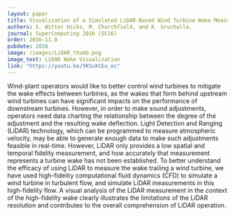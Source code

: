 ```yaml
---
layout: paper
title: Visualization of a Simulated LiDAR-Based Wind Turbine Wake Measurement Campaign
authors: S. Witter Hicks, M. Churchfield, and K. Gruchalla. 
journal: SuperComputing 2016 (SC16)
order: 2016-11.0
pubdate: 2016
image: /images/LiDAR_thumb.png
image_text: LiDAR Wake Visualization
link: "https://youtu.be/YKSuXCEu_ec"
---
```

Wind-plant operators would like to better control wind turbines to mitigate the wake effects between turbines, as the wakes that form behind upstream wind turbines can have significant impacts on the performance of downstream turbines. However, in order to make sound adjustments, operators need data charting the relationship between the degree of the adjustment and the resulting wake deflection. Light Detection and Ranging (LiDAR) technology, which can be programmed to measure atmospheric velocity, may be able to generate enough data to make such adjustments feasible in real-time. However, LiDAR only provides a low spatial and temporal fidelity measurement, and how accurately that measurement represents a turbine wake has not been established. To better understand the efficacy of using LiDAR to measure the wake trailing a wind turbine, we have used high-fidelity computational fluid dynamics (CFD) to simulate a wind turbine in turbulent flow, and simulate LiDAR measurements in this high-fidelity flow. A visual analysis of the LiDAR measurement in the context of the high-fidelity wake clearly illustrates the limitations of the LiDAR resolution and contributes to the overall comprehension of LiDAR operation.